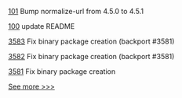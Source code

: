
[101](https://github.com/hyperledger-labs/yui-ibc-solidity/pull/101) Bump normalize-url from 4.5.0 to 4.5.1

[100](https://github.com/hyperledger-labs/yui-ibc-solidity/pull/100) update README

[3583](https://github.com/hyperledger/fabric/pull/3583) Fix binary package creation (backport #3581)

[3582](https://github.com/hyperledger/fabric/pull/3582) Fix binary package creation (backport #3581)

[3581](https://github.com/hyperledger/fabric/pull/3581) Fix binary package creation


[See more >>>](https://start-here.hyperledger.org/pull-requests)
